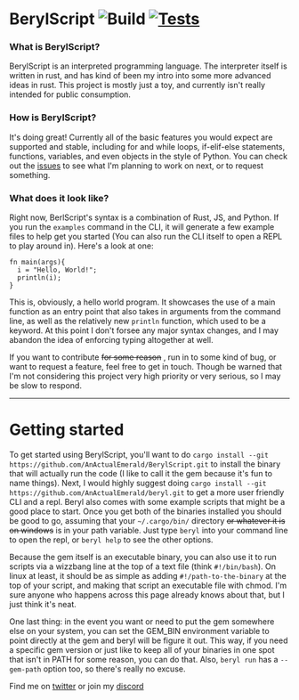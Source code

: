# BerylScript  ![Build](https://github.com/AnActualEmerald/BerylScript/workflows/Build/badge.svg) [![Tests](https://github.com/AnActualEmerald/BerylScript/actions/workflows/Test.yml/badge.svg)](https://github.com/AnActualEmerald/BerylScript/actions/workflows/Test.yml)

### What is BerylScript?

BerylScript is an interpreted programming language. The interpreter itself is written in rust, and has kind of been my intro into some more advanced ideas in rust. This project is mostly just a toy, and currently isn't really intended for public consumption.

### How is BerylScript?

It's doing great! Currently all of the basic features you would expect are supported and stable, including for and while loops, if-elif-else statements, functions, variables, and even objects in the style of Python. You can check out the [issues](https://github.com/AnActualEmerald/BerylScript/issues) to see what I'm planning to work on next, or to request something.

### What does it look like?

Right now, BerlScript's syntax is a combination of Rust, JS, and Python. If you run the `examples` command in the CLI, it will generate a few example files to help get you started (You can also run the CLI itself to open a REPL to play around in).
Here's a look at one:

```
fn main(args){
  i = "Hello, World!";
  println(i);
}
```
This is, obviously, a hello world program. It showcases the use of a main function as an entry point that also takes in arguments from the command line, as well as the relatively new `println` function, which used to be a keyword. At this point I don't forsee any major syntax changes, and I may abandon the idea of enforcing typing altogether at well. 

If you want to contribute ~~for some reason~~ , run in to some kind of bug, or want to request a feature, feel free to get in touch. Though be warned that I'm not considering this project very high priority or very serious, so I may be slow to respond.

---

# Getting started

To get started using BerylScript, you'll want to do `cargo install --git https://github.com/AnActualEmerald/BerylScript.git` to install the binary that will actually run the code (I like to call it the gem because it's fun to name things). Next, I would highly suggest doing `cargo install --git https://github.com/AnActualEmerald/beryl.git` to get a more user friendly CLI and a repl. Beryl also comes with some example scripts that might be a good place to start. Once you get both of the binaries installed you should be good to go, assuming that your `~/.cargo/bin/` directory ~~or whatever it is on windows~~ is in your path variable. Just type `beryl` into your command line to open the repl, or `beryl help` to see the other options.

Because the gem itself is an executable binary, you can also use it to run scripts via a wizzbang line at the top of a text file (think `#!/bin/bash`). On linux at least, it should be as simple as adding `#!/path-to-the-binary` at the top of your script, and making that script an executable file with chmod. I'm sure anyone who happens across this page already knows about that, but I just think it's neat.

One last thing: in the event you want or need to put the gem somewhere else on your system, you can set the GEM_BIN environment variable to point directly at the gem and beryl will be figure it out. This way, if you need a specific gem version or just like to keep all of your binaries in one spot that isn't in PATH for some reason, you can do that. Also, `beryl run` has a `--gem-path` option too, so there's really no excuse. 




Find me on [twitter](https://twitter.com/KevahnGee) or join my [discord](https://discord.gg/bkQJeCH)
